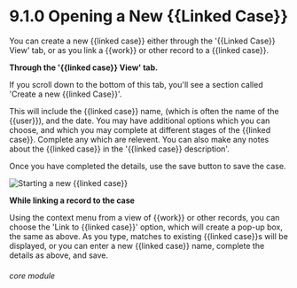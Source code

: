 # 9.1.0    Opening a New {{Linked Case}}

You can create a new {{linked case}} either through the '{{Linked Case}} View' tab, or as you link a {{work}} or other record to a {{linked case}}.

**Through the '{{linked case}} View' tab.**

If you scroll down to the bottom of this tab, you'll see a section called 'Create a new {{linked Case}}'.

This will include the {{linked case}} name, (which is often the name of the {{user}}), and the date.  You may have additional options which you can choose, and which you may complete at different stages of the {{linked case}}. Complete any which are relevent.  You can also make any notes about the {{linked case}} in the '{{linked case}} description'.

Once you have completed the details, use the save button to save the case.

![Starting a new {{linked case}}](95a.png)

**While linking a record to the case**

Using the context menu from a view of {{work}} or other records, you can choose the 'Link to {{linked case}}' option, which will create a pop-up box, the same as above.  As you type, matches to existing {{linked case}}s will be displayed, or you can enter a new {{linked case}} name, complete the details as above, and save.




###### core module

